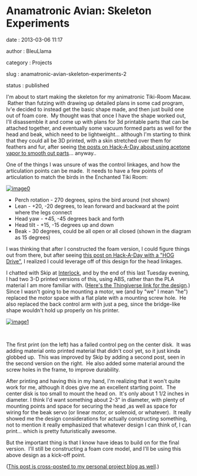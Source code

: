 Anamatronic Avian: Skeleton Experiments
=======================================

date
:   2013-03-06 11:17

author
:   BleuLlama

category
:   Projects

slug
:   anamatronic-avian-skeleton-experiments-2

status
:   published

I'm about to start making the skeleton for my animatronic Tiki-Room
Macaw.  Rather than futzing with drawing up detailed plans in some cad
program, Iv'e decided to instead get the basic shape made, and then just
build one out of foam core.  My thought was that once I have the shape
worked out, I'll disassemble it and come up with plans for 3d printable
parts that can be attached together, and eventually some vacuum formed
parts as well for the head and beak, which need to be lightweight...
although I'm starting to think that they could all be 3D printed, with a
skin stretched over them for feathers and fur, after seeing [the posts
on Hack-A-Day about using acetone vapor to smooth out
parts](http://hackaday.com/?s=acetone)... anyway..

One of the things I was unsure of was the control linkages, and how the
articulation points can be made.  It needs to have a few points of
articulation to match the birds in the Enchanted Tiki Room:

[![image0](http://4.bp.blogspot.com/-qZOD7wBfc5Y/UTdpnqOh8qI/AAAAAAAACXw/r3R4zyJgR7c/s640/2013-03-06+11.00.15.jpg)](http://4.bp.blogspot.com/-qZOD7wBfc5Y/UTdpnqOh8qI/AAAAAAAACXw/r3R4zyJgR7c/s1600/2013-03-06+11.00.15.jpg)

-   Perch rotation - 270 degrees, spins the bird around (not shown)
-   Lean - +20, -20 degrees, to lean forward and backward at the point
    where the legs connect
-   Head yaw - +45, -45 degrees back and forth
-   Head tilt - +15, -15 degrees up and down
-   Beak - 30 degrees, could be all open or all closed (shown in the
    diagram as 15 degrees)

I was thinking that after I constructed the foam version, I could figure
things out from there, but after seeing [this post on Hack-A-Day with a
"HOG Drive"](http://hackaday.com/2013/02/28/3d-printed-hog-drive/), I
realized I could leverage off of this design for the head linkages.

I chatted with Skip at [Interlock](http://interlockroc.org/), and by the
end of this last Tuesday evening, I had two 3-D printed versions of
this, using ABS, rather than the PLA material I am more familiar with.
([Here's the Thingiverse link for the
design](http://www.thingiverse.com/thing:52097).) Since I wasn't going
to be mounting a motor, we (and by "we" I mean "he") replaced the motor
space with a flat plate with a mounting screw hole.  He also replaced
the back control arm with just a peg, since the bridge-like shape
wouldn't hold up properly on his printer.

[![image1](http://4.bp.blogspot.com/-w3-dNOYQiBU/UTdp-unGYKI/AAAAAAAACX4/UgL3sYxLOsc/s640/2013-03-05+23.23.34.jpg)](http://4.bp.blogspot.com/-w3-dNOYQiBU/UTdp-unGYKI/AAAAAAAACX4/UgL3sYxLOsc/s1600/2013-03-05+23.23.34.jpg)

 

The first print (on the left) has a failed control peg on the center
disk.  It was adding material onto printed material that didn't cool
yet, so it just kinda globbed up.  This was improved by Skip by adding a
second post, seen in the second version on the right.  He also added
some material around the screw holes in the frame, to improve
durability.

After printing and having this in my hand, I'm realizing that it won't
quite work for me, although it does give me an excellent starting point.
 The center disk is too small to mount the head on.  It's only about 1
1/2 inches in diameter. I think I'd want something about 2-3" in
diameter, with plenty of mounting points and space for securing the head
,as well as space for wiring for the beak servo (or linear motor, or
solenoid, or whatever).  It really showed me the design considerations
for actually constructing something, not to mention it
really emphasized that whatever design I can think of, I can print...
which is pretty futuristically awesome.

But the important thing is that I know have ideas to build on for the
final version.  I'll still be constructing a foam core model, and I'll
be using this above design as a kick-off point.

([This post is cross-posted to my personal project blog as
well](http://geodesicsphere.blogspot.com/2013/03/anamatronic-avian-skeleton-experiments.html).)

